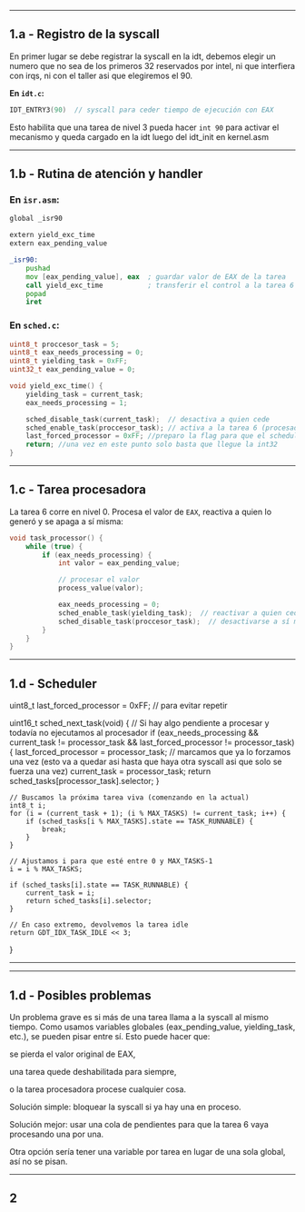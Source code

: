 
---

## 1.a - Registro de la syscall

 En primer lugar se debe registrar la syscall en la idt, debemos elegir un numero que no sea de los primeros 32 reservados por intel, ni que interfiera con irqs, ni con el taller asi que elegiremos el 90. 

**En `idt.c`:**

```c
IDT_ENTRY3(90)  // syscall para ceder tiempo de ejecución con EAX
```

Esto habilita que una tarea de nivel 3 pueda hacer `int 90` para activar el mecanismo y queda cargado en la idt luego del idt_init en kernel.asm

---

## 1.b - Rutina de atención y handler

### En `isr.asm`:

```asm
global _isr90

extern yield_exc_time
extern eax_pending_value

_isr90:
    pushad
    mov [eax_pending_value], eax  ; guardar valor de EAX de la tarea
    call yield_exc_time           ; transferir el control a la tarea 6
    popad
    iret
```

### En `sched.c`:

```c
uint8_t proccesor_task = 5;
uint8_t eax_needs_processing = 0;
uint8_t yielding_task = 0xFF;
uint32_t eax_pending_value = 0;

void yield_exc_time() {
    yielding_task = current_task;
    eax_needs_processing = 1;

    sched_disable_task(current_task);  // desactiva a quien cede
    sched_enable_task(proccesor_task); // activa a la tarea 6 (procesadora)
    last_forced_processor = 0xFF; //preparo la flag para que el scheduler elija a la proccesor_task
    return; //una vez en este punto solo basta que llegue la int32
}
```

---

## 1.c - Tarea procesadora

La tarea 6 corre en nivel 0. Procesa el valor de `EAX`, reactiva a quien lo generó y se apaga a sí misma:

```c
void task_processor() {
    while (true) {
        if (eax_needs_processing) {
            int valor = eax_pending_value;

            // procesar el valor
            process_value(valor);

            eax_needs_processing = 0;
            sched_enable_task(yielding_task);  // reactivar a quien cedió
            sched_disable_task(proccesor_task);  // desactivarse a sí misma
        }
    }
}
```

---

## 1.d - Scheduler 

uint8_t last_forced_processor = 0xFF; // para evitar repetir

uint16_t sched_next_task(void) {
    // Si hay algo pendiente a procesar y todavía no ejecutamos al procesador
    if (eax_needs_processing && current_task != processor_task && last_forced_processor != processor_task) {
        last_forced_processor = processor_task;  // marcamos que ya lo forzamos una vez (esto va a quedar asi hasta que haya otra syscall asi que solo se fuerza una vez)
        current_task = processor_task;
        return sched_tasks[processor_task].selector;
    }

    // Buscamos la próxima tarea viva (comenzando en la actual)
    int8_t i;
    for (i = (current_task + 1); (i % MAX_TASKS) != current_task; i++) {
        if (sched_tasks[i % MAX_TASKS].state == TASK_RUNNABLE) {
            break;
        }
    }

    // Ajustamos i para que esté entre 0 y MAX_TASKS-1
    i = i % MAX_TASKS;

    if (sched_tasks[i].state == TASK_RUNNABLE) {
        current_task = i;
        return sched_tasks[i].selector;
    }

    // En caso extremo, devolvemos la tarea idle
    return GDT_IDX_TASK_IDLE << 3;
}

---

---

## 1.d - Posibles problemas

Un problema grave es si más de una tarea llama a la syscall al mismo tiempo. Como usamos variables globales (eax_pending_value, yielding_task, etc.), se pueden pisar entre sí. Esto puede hacer que:

se pierda el valor original de EAX,

una tarea quede deshabilitada para siempre,

o la tarea procesadora procese cualquier cosa.

Solución simple: bloquear la syscall si ya hay una en proceso.

Solución mejor: usar una cola de pendientes para que la tarea 6 vaya procesando una por una.

Otra opción sería tener una variable por tarea en lugar de una sola global, así no se pisan.

---
## 2